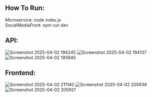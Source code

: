 ## How To Run:
Microservice: node index.js           
SocialMediaFront: npm run dev           

## API:        
![Screenshot 2025-04-02 194245](https://github.com/user-attachments/assets/6a5e787f-c15a-4863-bc3c-26458dd3c3bf)
![Screenshot 2025-04-02 194137](https://github.com/user-attachments/assets/bfc78f57-c2cc-406a-a6d5-b8e0041be6d0)
![Screenshot 2025-04-02 193945](https://github.com/user-attachments/assets/345b253c-6174-4b1a-a48a-4bde8345c6ab)

## Frontend:        
![Screenshot 2025-04-02 211140](https://github.com/user-attachments/assets/9263bc7f-e123-4126-9f13-d387f5dc906f)
![Screenshot 2025-04-02 205938](https://github.com/user-attachments/assets/016c2658-c973-4455-a05b-5f278e72d385)
![Screenshot 2025-04-02 205921](https://github.com/user-attachments/assets/e48c84f6-c402-49b6-8f2f-6a571d1a9ead)

